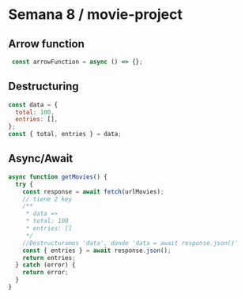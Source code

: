 # Semana 8 / movie-project

## Arrow function

```js
 const arrowFunction = async () => {};
```

## Destructuring

```js
const data = {
  total: 100,
  entries: [],
};
const { total, entries } = data;
```

## Async/Await

```js
async function getMovies() {
  try {
    const response = await fetch(urlMovies);
    // tiene 2 key
    /**
     * data =>
     * total: 100
     * entries: []
     */
    //Destructuramos 'data', donde 'data = await response.json()'
    const { entries } = await response.json();
    return entries;
  } catch (error) {
    return error;
  }
}
```